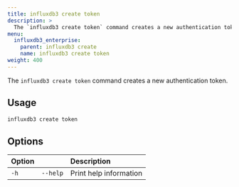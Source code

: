 ```yaml
---
title: influxdb3 create token
description: >
  The `influxdb3 create token` command creates a new authentication token.
menu:
  influxdb3_enterprise:
    parent: influxdb3 create
    name: influxdb3 create token
weight: 400
---
```


The `influxdb3 create token` command creates a new authentication token.

## Usage

<!--pytest.mark.skip-->

```bash
influxdb3 create token
```

## Options

| Option |          | Description            |
| :----- | :------- | :--------------------- |
| `-h`   | `--help` | Print help information |
